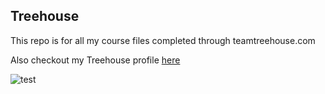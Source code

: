 ## Treehouse

This repo is for all my course files completed through teamtreehouse.com

Also checkout my Treehouse profile [here](https://teamtreehouse.com/ruolinchen)

![test](https://user-images.githubusercontent.com/10867801/30004943-11e49432-90d8-11e7-9245-5795a19e1231.jpg)

